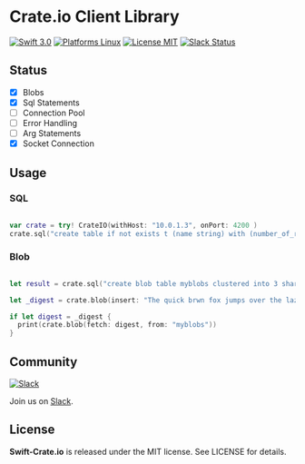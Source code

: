 Crate.io Client Library
========


[![Swift 3.0](https://img.shields.io/badge/Swift-3.0-orange.svg?style=flat)](https://developer.apple.com/swift/)
[![Platforms Linux](https://img.shields.io/badge/Platforms-Linux-lightgray.svg?style=flat)](https://developer.apple.com/swift/)
[![License MIT](https://img.shields.io/badge/License-MIT-blue.svg?style=flat)](https://tldrlegal.com/license/mit-license)
[![Slack Status](https://zewo-slackin.herokuapp.com/badge.svg)](http://slack.zewo.io)

## Status

- [x] Blobs
- [x] Sql Statements
- [ ] Connection Pool
- [ ] Error Handling
- [ ] Arg Statements
- [x] Socket Connection

## Usage

### SQL

```swift

var crate = try! CrateIO(withHost: "10.0.1.3", onPort: 4200 )
crate.sql("create table if not exists t (name string) with (number_of_replicas = 0)")

```

### Blob

```swift

let result = crate.sql("create blob table myblobs clustered into 3 shards with (blobs_path='/tmp/crate_blob_data')")

let _digest = crate.blob(insert: "The quick brwn fox jumps over the lazy dog", into: "myblobs")

if let digest = _digest {
  print(crate.blob(fetch: digest, from: "myblobs"))
}

```


## Community

[![Slack](http://s13.postimg.org/ybwy92ktf/Slack.png)](http://slack.zewo.io)

Join us on [Slack](http://slack.zewo.io).

License
-------

**Swift-Crate.io** is released under the MIT license. See LICENSE for details.

